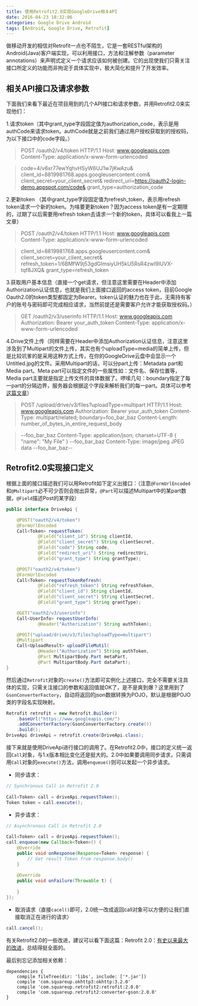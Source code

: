 ```yaml
---
title: 使用Retrofit2.0实现GoogleDrive相关API
date: 2016-04-23 18:32:06
categories: Google Drive Android
tags: [Android, Google Drive, Retrofit]
---
```


做移动开发的相信对Retrofit一点也不陌生，它是一套RESTful架构的Android(Java)客户端实现，可以利用接口，方法和注解参数（parameter annotations）来声明式定义一个请求应该如何被创建。它的出现使我们只需关注接口所定义的功能而非拘泥于具体实现中，极大简化和提升了开发效率。

## 相关API接口及请求参数
下面我们来看下最近在项目用到的几个API接口和请求参数，并用Retrofit2.0来实现他们：

1.请求token（其中grant_type字段固定值为authorization_code，表示是用authCode来请求token。authCode就是之前我们通过用户授权获取到的授权码，为以下接口中的code字段。）
>POST /oauth2/v4/token HTTP/1.1
Host: www.googleapis.com
Content-Type: application/x-www-form-urlencoded

>code=4/v6xr77ewYqhvHSyW6UJ1w7jKwAzu&
client_id=8819981768.apps.googleusercontent.com&
client_secret=your_client_secret&
redirect_uri=https://oauth2-login-demo.appspot.com/code&
grant_type=authorization_code

2.更新token （其中grant_type字段固定值为refresh_token，表示用refresh token请求一个新的token。为啥要更新token？因为access token是有一定期限的，过期了以后需要用refresh token去请求一个新的token，具体可以看我上一篇文章）

>POST /oauth2/v4/token HTTP/1.1
Host: www.googleapis.com
Content-Type: application/x-www-form-urlencoded

>client_id=8819981768.apps.googleusercontent.com&
client_secret=your_client_secret&
refresh_token=1/6BMfW9j53gdGImsiyUH5kU5RsR4zwI9lUVX-tqf8JXQ&
grant_type=refresh_token

3.获取用户基本信息（直接一个get请求，但注意这里需要在Header中添加Authorization认证信息，也就是我们上面接口返回的access token，目前Google Oauth2.0的token类型都固定为Bearer。token认证的魅力也在于此，无需持有客户的账号与密码即可完成相应请求，当然前提还是需要客户允许才能获取授权码。）
>GET /oauth2/v3/userinfo HTTP/1.1
Host: www.googleapis.com
Authorization: Bearer your_auth_token 
Content-Type: application/x-www-form-urlencoded

4.Drive文件上传（同样需要在Header中添加Authorization认证信息，注意这里涉及到了Multipart的文件上传，其实也有个uploadType=media的简单上传，但是比较坑爹的是采用这种方式上传，在你的GoogleDrive云盘中会显示一个Untitled.jpg的文件。采用Multipart的话，可以分part上传：Metadata part和Media part。Meta part可以指定文件的一些属性如：文件名、保存位置等，Media part主要就是指定上传文件的具体数据了。啰嗦几句：boundary指定了每一part的分隔边界，服务器会根据这个字段来解析我们的每一part。具体可以参考[这篇文章][1]）
>POST /upload/drive/v3/files?uploadType=multipart HTTP/1.1
Host: www.googleapis.com
Authorization: Bearer your_auth_token
Content-Type: multipart/related; boundary=foo_bar_baz
Content-Length: number_of_bytes_in_entire_request_body

>--foo_bar_baz
Content-Type: application/json; charset=UTF-8
{
  "name": "My File"
}
--foo_bar_baz
Content-Type: image/jpeg
JPEG data
--foo_bar_baz--

## Retrofit2.0实现接口定义
根据上面的接口描述我们可以用Retrofit如下定义出接口：（注意`@FormUrlEncoded`和`@Multipart`必不可少否则会抛出异常，`@Part`可以描述Multipart中的某part数据，`@Field`描述Post的某字段）
```java
public interface DriveApi {

    @POST("oauth2/v4/token")
    @FormUrlEncoded
    Call<Token> requestToken(
            @Field("client_id") String clientId,
            @Field("client_secret") String clientSecret,
            @Field("code") String code,
            @Field("redirect_uri") String redirectUri,
            @Field("grant_type") String grantType);

    @POST("oauth2/v4/token")
    @FormUrlEncoded
    Call<Token> requestTokenRefresh(
            @Field("refresh_token") String refreshToken,
            @Field("client_id") String clientId,
            @Field("client_secret") String clientSecret,
            @Field("grant_type") String grantType);

    @GET("oauth2/v3/userinfo")
    Call<UserInfo> requestUserInfo(
            @Header("Authorization") String authToken);

    @POST("upload/drive/v3/files?uploadType=multipart")
    @Multipart
    Call<UploadResult> uploadFileMutil(
            @Header("Authorization") String authToken,
            @Part MultipartBody.Part metaPart,
            @Part MultipartBody.Part dataPart);
}

```

然后通过`Retrofit`对象的`create()`方法即可实例化上述接口，完全不需要关注具体的实现，只需关注接口的参数和返回值就OK了，是不是爽到爆？这里用到了`GsonConverterFactory`，自动将返回的json数据转换为POJO，默认是根据POJO类的字段名实现映射。
```java
Retrofit retrofit = new Retrofit.Builder()
    .baseUrl("https://www.googleapis.com/")
    .addConverterFactory(GsonConverterFactory.create())
    .build();
DriveApi driveApi = retrofit.create(DriveApi.class);
```

接下来就是使用DriveApi进行接口的调用了。在Retrofit2.0中，接口的定义统一返回`Call`对象，与1.x版本相比变化还是挺大的。2.0中如果要调用同步请求，只需调用`Call`对象的`execute()`方法，调用`enqueue()`则可以发起一个异步请求。

- 同步请求：
```java
// Synchronous Call in Retrofit 2.0
  
Call<Token> call = driveApi.requestToken();
Token token = call.execute();
```

- 异步请求：
```java
// Asynchronous Call in Retrofit 2.0
  
Call<Token> call = driveApi.requestToken();
call.enqueue(new Callback<Token>() {
    @Override
    public void onResponse(Response<Token> response) {
        // Get result Token from response.body()
    }
  
    @Override
    public void onFailure(Throwable t) {
  
    }
});
```

- 取消请求（直接`cacel()`即可，2.0统一改成返回call对象可以方便的让我们直接取消正在进行的请求）
```java
call.cancel();
```

有关Retrofit2.0的一些改进，建议可以看下面这篇：Retrofit 2.0：[有史以来最大的改进][2]，总结得挺全面的。

最后别忘记添加相关依赖：
```
dependencies {
    compile fileTree(dir: 'libs', include: ['*.jar'])
    compile 'com.squareup.okhttp3:okhttp:3.2.0'
    compile 'com.squareup.retrofit2:retrofit:2.0.0'
    compile 'com.squareup.retrofit2:converter-gson:2.0.0'
}
```

[1]:http://blog.csdn.net/xiaojianpitt/article/details/6856536
[2]:http://www.jcodecraeer.com/a/anzhuokaifa/androidkaifa/2015/0915/3460.html
